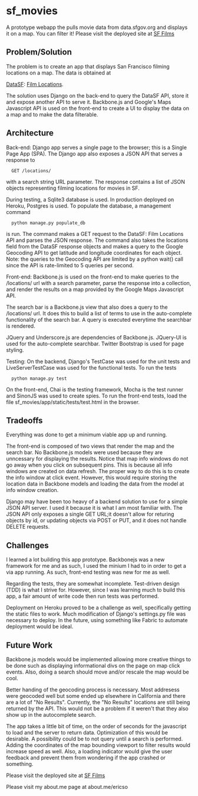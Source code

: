 # sf_movies
A prototype webapp the pulls movie data from data.sfgov.org and displays it on a map. You can filter it!
Please visit the deployed site at [SF Films](http://sffilms.heroku.com)


Problem/Solution
-----------

The problem is to create an app that displays San Francisco filming locations on a map.
The data is obtained at

[DataSF](https://data.sfgov.org/): [Film Locations](https://data.sfgov.org/Culture-and-Recreation/Film-Locations-in-San-Francisco/yitu-d5am?).
    
The solution uses Django on the back-end to query the DataSF API, store it and expose another API to serve it.
Backbone.js and Google's Maps Javascript API is used on the front-end to create a UI to display the data on
a map and to make the data filterable.


Architecture
-----------

Back-end:
Django app serves a single page to the browser; this is a Single Page App (SPA). The Django app also exposes
a JSON API that serves a response to 
    
      GET /locations/ 
    
with a search string URL parameter. The response contains a list of JSON objects representing filming locations
for movies in SF.
    
During testing, a Sqlite3 database is used. In production deployed on Heroku, Postgres is used.
To populate the database, a management command
    
      python manage.py populate_db
    
is run. The command makes a GET request to the DataSF: Film Locations API and parses the JSON response.
The command also takes the locations field from the DataSF response objects and makes a query to the Google
Geocoding API to get latitude and longitude coordinates for each object. Note: the queries to the Geocoding
API are limited by a python wait() call since the API is rate-limited to 5 queries per second.
    
Front-end:
Backbone.js is used on the front-end to make queries to the /locations/ url with a search parameter, parse the
response into a collection, and render the results on a map provided by the Google Maps Javascript API.
    
The search bar is a Backbone.js view that also does a query to the /locations/ url. It does this to build a list
of terms to use in the auto-complete functionality of the search bar. A query is executed everytime the searchbar
is rendered.
    
JQuery and Underscore.js are dependencies of Backbone.js. JQuery-UI is used for the auto-complete searchbar.
Twitter Bootstrap is used for page styling.

Testing:
On the backend, Django's TestCase was used for the unit tests and LiveServerTestCase was used for the functional tests. To run the tests

      python manage.py test 

On the front-end, Chai is the testing framework, Mocha is the test runner and SinonJS was used to create spies.
To run the front-end tests, load the file sf_movies/app/static/tests/test.html in the browser.


Tradeoffs
-----------
Everything was done to get a minimum viable app up and running.
    
The front-end is composed of two views that render the map and the search bar. No Backbone.js models were used
because they are unncessary for displaying the results. Notice that map info windows do not go away when you
click on subsequent pins. This is because all info windows are created on data refresh. The proper way to do this
is to create the info window at click event. However, this would require storing the location data in Backbone
models and loading the data from the model at info window creation.
    
Django may have been too heavy of a backend solution to use for a simple JSON API server. I used it because it
is what I am most familiar with. The JSON API only exposes a single GET URL;it doesn't allow for returing objects
by id, or updating objects via POST or PUT, and it does not handle DELETE requests.


Challenges
-----------
I learned a lot building this app prototype. Backbonejs was a new framework for me and as such, I used the minium I
had to in order to get a via app running. As such, front-end testing was new for me as well.

Regarding the tests, they are somewhat incomplete. Test-driven design (TDD) is what I strive for. However, since I
was learning much to build this app, a fair amount of write code then run tests was performed.

Deployment on Heroku proved to be a challenge as well, specifically getting the static files to work. Much
modification of Django's settings.py file was necessary to deploy. In the future, using something like Fabric
to automate deployment would be ideal.


Future Work
-----------
Backbone.js models would be implemented allowing more creative things to be done such as displaying informational
divs on the page on map click events. Also, doing a search should move and/or rescale the map would be cool.

Better handing of the geocoding process is necessary. Most addresess were geocoded well but some ended up elsewhere
in California and there are a lot of "No Results". Currently, the "No Results" locations are still being returned
by the API. This would not be a problem if it weren't that they also show up in the autocomplete search.

The app takes a little bit of time, on the order of seconds for the javascript to load and the server to return
data. Optimization of this would be desirable. A possibility could be to not query until a search is performed.
Adding the coordinates of the map bounding viewport to filter results would increase speed as well. Also, a loading
indicator would give the user feedback and prevent them from wondering if the app crashed or something.
    

Please visit the deployed site at [SF Films](http://sffilms.heroku.com)

Please visit my about.me page at about.me/ericso
